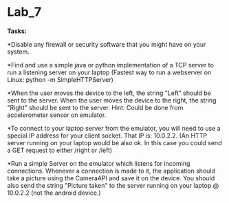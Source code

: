 # Lab_7

**Tasks:**

*Disable any firewall or security software that you might have on your system.

*Find and use a simple java or python implementation of a TCP server to run a listening server on your laptop (Fastest way to run a webserver on Linux: python -m SimpleHTTPServer)

*When the user moves the device to the left, the string "Left" should be sent to the server. When the user moves the device to the right, the string "Right" should be sent to the server. Hint: Could be done from accelerometer sensor on emulator.

*To connect to your laptop server from the emulator, you will need to use a special IP address for your client socket. That IP is: 10.0.2.2. (An HTTP server running on your laptop would be also ok. In this case you could send a GET request to either /right or /left)

*Run a simple Server on the emulator which listens for incoming connections. Whenever a connection is made to it, the application should take a picture using the CameraAPI and save it on the device. You should also send the string "Picture taken" to the server running on your laptop @ 10.0.2.2 (not the android device.)

